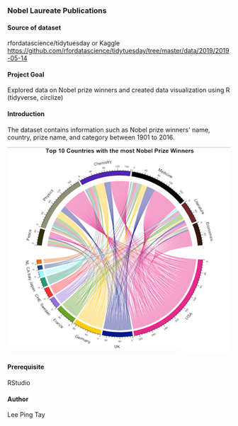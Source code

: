 ### Nobel Laureate Publications

#### Source of dataset 
rfordatascience/tidytuesday or Kaggle https://github.com/rfordatascience/tidytuesday/tree/master/data/2019/2019-05-14

#### Project Goal 
Explored data on Nobel prize winners and created data visualization using R (tidyverse, circlize)

#### Introduction
The dataset contains information such as Nobel prize winners' name, country, prize name, and 
category between 1901 to 2016.

![](Top10NobelPrize_countries.png)

#### Prerequisite
RStudio

#### Author
Lee Ping Tay
